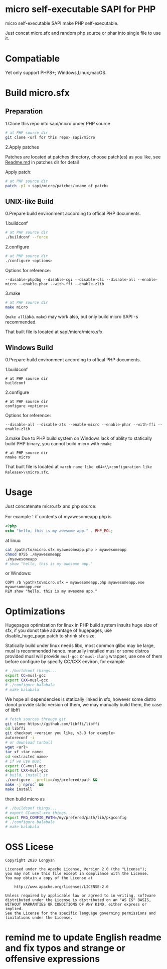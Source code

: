 # micro self-executable SAPI for PHP

micro self-executable SAPI make PHP self-executable.

Just concat micro.sfx and random php source or phar into single file to use it.

# Compatiable

Yet only support PHP8+; Windows,Linux,macOS.

# Build micro.sfx

## Preparation

1.Clone this repo into sapi/micro under PHP source

```bash
# at PHP source dir
git clone <url for this repo> sapi/micro
```

2.Apply patches

Patches are located at patches directory, choose patch(es) as you like, see [Readme.md](patches/Readme.md) in patches dir for detail

Apply patch:

```bash
# at PHP source dir
patch -p1 < sapi/micro/patches/<name of patch>
```

## UNIX-like Build

0.Prepare build environment according to offical PHP documents.

1.buildconf

```bash
# at PHP source dir
./buildconf --force
```

2.configure

```bash
# at PHP source dir
./configure <options>
```

Options for reference:

`--disable-phpdbg --disable-cgi --disable-cli --disable-all --enable-micro --enable-phar --with-ffi --enable-zlib`

3.make

```bash
# at PHP source dir
make micro
```

(`make all`(aka. `make`) may work also, but only build micro SAPI -s recommended.

That built file is located at sapi/micro/micro.sfx.

## Windows Build

0.Prepare build environment according to offical PHP documents.

1.buildconf

```batch
# at PHP source dir
buildconf
```

2.configure

```batch
# at PHP source dir
configure <options>
```

Options for reference:

`--disable-all --disable-zts --enable-micro --enable-phar --with-ffi --enable-zlib`

3.make
Due to PHP build system on Windows lack of ablity to statically build PHP binary, you cannot build micro with `nmake`

```batch
# at PHP source dir
nmake micro
```

That built file is located at `<arch name like x64>\\<configuration like Release>\\micro.sfx`.

# Usage

Just concatenate micro.sfx and php source.

For example：if contents of myawesomeapp.php is

```php
<?php
echo "hello, this is my awesome app." . PHP_EOL;
```

at linux:

```bash
cat /path/to/micro.sfx myawesomeapp.php > myawesomeapp
chmod 0755 ./myawesomeapp
./myawesomeapp
# show "hello, this is my awesome app."
```

or Windows:

```batch
COPY /b \path\to\micro.sfx + myawesomeapp.php myawesomeapp.exe
myawesomeapp.exe
REM show "hello, this is my awesome app."
```

# Optimizations

Hugepages optimization for linux in PHP build system insults huge size of sfx, if you donot take advantage of hugepages, use disable_huge_page.patch to shrink sfx size.

Statically build under linux needs libc, most common glibc may be large, musl is recommended hence. manually installed musl or some distros provided musl will provide `musl-gcc` or `musl-clang` wrapper, use one of them before configure by specify CC/CXX environ, for example

```bash
# ./buildconf things...
export CC=musl-gcc
export CXX=musl-gcc
# ./configure balabala
# make balabala
```
We hope all dependencies is statically linked in sfx, however some distro donot provide static version of them, we may manually build them, the case of libffi
```bash
# fetch sources througe git
git clone https://github.com/libffi/libffi
cd libffi
git checkout <version you like, v3.3 for example>
autoreconf -i
# or download tarball
wget <url>
tar xf <tar name>
cd <extracted name>
# if we use musl
export CC=musl-gcc
export CXX=musl-gcc
# build, install it
./configure --prefix=/my/prefered/path &&
make -j`nproc` &&
make install
```

then build micro as

```bash
# ./buildconf things...
# export CC=musl-xxx things...
export PKG_CONFIG_PATH=/my/prefered/path/lib/pkgconfig
# ./configure balabala
# make balabala
```

# OSS Licese

```plain
Copyright 2020 Longyan

Licensed under the Apache License, Version 2.0 (the "License");
you may not use this file except in compliance with the License.
You may obtain a copy of the License at

    http://www.apache.org/licenses/LICENSE-2.0

Unless required by applicable law or agreed to in writing, software
distributed under the License is distributed on an "AS IS" BASIS,
WITHOUT WARRANTIES OR CONDITIONS OF ANY KIND, either express or implied.
See the License for the specific language governing permissions and
limitations under the License.
```

# remind me to update English readme and fix typos and strange or offensive expressions

